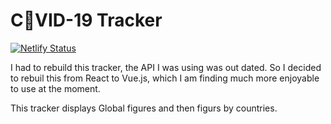 # C🦠VID-19 Tracker

[![Netlify Status](https://api.netlify.com/api/v1/badges/fda0ea2e-e0f2-4fdd-a14c-dfce5a36bd22/deploy-status)](https://app.netlify.com/sites/covid19trackermrpb/deploys)

I had to rebuild this tracker, the API I was using was out dated. So I decided to rebuil this from React to Vue.js, which I am finding much more enjoyable to use at the moment.

This tracker displays Global figures and then figurs by countries.
